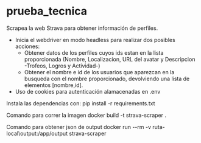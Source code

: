 # prueba_tecnica
Scrapea la web Strava para obtener información de perfiles.

- Inicia el webdriver en modo headless para realizar dos posibles acciones:
    - Obtener datos de los perfiles cuyos ids estan en la lista proporcionada (Nombre, Localizacion, URL del avatar y Descripcion -Trofeos, Logros y Actividad-)
    - Obtener el nombre e id de los usuarios que aparezcan en la busqueda con el nombre proporcionado, devolviendo una lista de elementos [nombre,id].
- Uso de cookies para autenticación alamacenadas en .env 

Instala las dependencias con:
pip install -r requirements.txt

Comando para correr la imagen
docker build -t strava-scraper .

Comando para obtener json de output
docker run --rm -v ruta-local\output:/app/output strava-scraper
